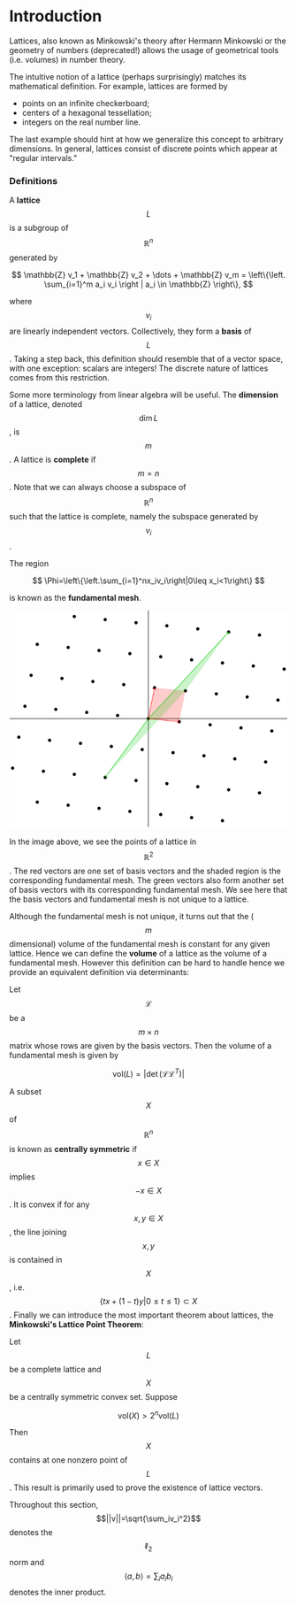 # Introduction

Lattices, also known as Minkowski's theory after Hermann Minkowski or the geometry of numbers \(deprecated!\) allows the usage of geometrical tools \(i.e. volumes\) in number theory.

The intuitive notion of a lattice \(perhaps surprisingly\) matches its mathematical definition. For example, lattices are formed by

* points on an infinite checkerboard;
* centers of a hexagonal tessellation;
* integers on the real number line.

The last example should hint at how we generalize this concept to arbitrary dimensions. In general, lattices consist of discrete points which appear at "regular intervals."

### Definitions

A **lattice** $$L$$ is a subgroup of $$\mathbb{R}^n$$generated by

$$
\mathbb{Z} v_1 + \mathbb{Z} v_2 + \dots + \mathbb{Z} v_m = \left\{\left. \sum_{i=1}^m a_i v_i \right | a_i \in \mathbb{Z} \right\},
$$

where $$v_i$$ are linearly independent vectors. Collectively, they form a **basis** of $$L$$. Taking a step back, this definition should resemble that of a vector space, with one exception: scalars are integers! The discrete nature of lattices comes from this restriction.

Some more terminology from linear algebra will be useful. The **dimension** of a lattice, denoted$$\dim L$$, is $$m$$. A lattice is **complete** if $$m=n$$. Note that we can always choose a subspace of $$\mathbb R^n$$such that the lattice is complete, namely the subspace generated by $$v_i$$.

The region

$$
\Phi=\left\{\left.\sum_{i=1}^nx_iv_i\right|0\leq x_i<1\right\}
$$

is known as the **fundamental mesh**.

![](../.gitbook/assets/lattice.svg)

In the image above, we see the points of a lattice in $$\mathbb R^2$$. The red vectors are one set of basis vectors and the shaded region is the corresponding fundamental mesh. The green vectors also form another set of basis vectors with its corresponding fundamental mesh. We see here that the basis vectors and fundamental mesh is not unique to a lattice.

Although the fundamental mesh is not unique, it turns out that the \($$m$$dimensional\) volume of the fundamental mesh is constant for any given lattice. Hence we can define the **volume** of a lattice as the volume of a fundamental mesh. However this definition can be hard to handle hence we provide an equivalent definition via determinants:

Let $$\mathcal L$$be a $$m\times n$$matrix whose rows are given by the basis vectors. Then the volume of a fundamental mesh is given by

$$
\text{vol}(L)=\left|\det\left(\mathcal L\mathcal L^T\right)\right|
$$

A subset $$X$$of $$\mathbb R^n$$is known as **centrally symmetric** if $$x\in X$$implies $$-x\in X$$. It is convex if for any $$x,y\in X$$, the line joining $$x,y$$ is contained in $$X$$, i.e. $$\left\{tx+(1-t)y|0\leq t\leq1\right\}\subset X$$. Finally we can introduce the most important theorem about lattices, the **Minkowski's Lattice Point Theorem**:

Let $$L$$be a complete lattice and $$X$$be a centrally symmetric convex set. Suppose

$$
\text{vol}(X)>2^n\text{vol}(L)
$$

Then $$X$$contains at one nonzero point of $$L $$. This result is primarily used to prove the existence of lattice vectors.

Throughout this section, $$||v||=\sqrt{\sum_iv_i^2}$$ denotes the $$\ell_2$$norm and $$\langle a,b\rangle=\sum_ia_ib_i$$ denotes the inner product.


